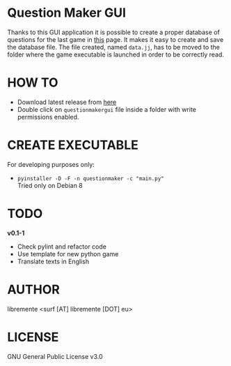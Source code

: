 Question Maker GUI
==================
Thanks to this GUI application it is possible to create a proper database of
questions for the last game in [this](http://fare.polito.it/gioco/#section-3)
page.  It makes it easy to create and save the database file. The file
created, named `data.jj`, has to be moved to the folder where the game
executable is launched in order to be correctly read. 

HOW TO
======
* Download latest release from
  [here](https://github.com/Free-Polito/question-maker-gui/releases)
* Double click on ``questionmakergui`` file inside a folder with write
  permissions enabled.  

CREATE EXECUTABLE
==========
For developing purposes only:
* `pyinstaller -D -F -n questionmaker -c "main.py"`  
Tried only on Debian 8 

TODO
====
**v0.1-1**
* Check pylint and refactor code
* Use template for new python game
* Translate texts in English

AUTHOR
======
libremente 
<surf [AT] libremente [DOT] eu>

LICENSE
=======
GNU General Public License v3.0
